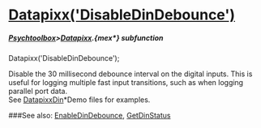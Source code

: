 # [Datapixx('DisableDinDebounce')](Datapixx-DisableDinDebounce) 
##### [Psychtoolbox](Psychtoolbox)>[Datapixx](Datapixx).{mex*} subfunction

Datapixx('DisableDinDebounce');

Disable the 30 millisecond debounce interval on the digital inputs. This is  
useful for logging multiple fast input transitions, such as when logging  
parallel port data.  
See [DatapixxDin](DatapixxDin)\*Demo files for examples.  
  


###See also:
[EnableDinDebounce](Datapixx-EnableDinDebounce), [GetDinStatus](Datapixx-GetDinStatus)
